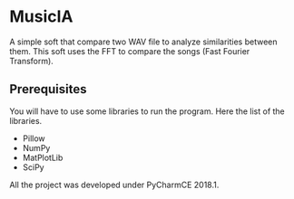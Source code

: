 # MusicIA

A simple soft that compare two WAV file to analyze similarities between them. This soft uses the FFT to compare the songs (Fast Fourier Transform).

## Prerequisites

You will have to use some libraries to run the program. Here the list of the libraries.
* Pillow
* NumPy
* MatPlotLib
* SciPy

All the project was developed under PyCharmCE 2018.1.
